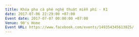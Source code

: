 ```yaml
---
title: Khóa pha cà phê nghệ thuật miễn phí - K1
date: 2017-07-06 22:29:00 +07:00
Event date: 2017-07-07 00:00:00 +07:00
Venue: 90's Home
Event URL: https://www.facebook.com/events/149354345613825/
---
```


